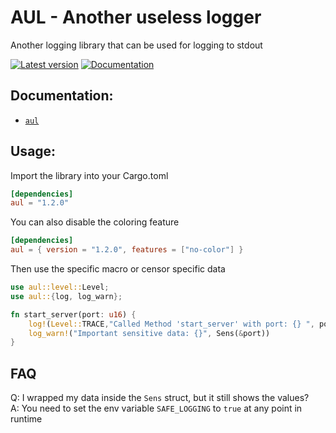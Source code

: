 # AUL - Another useless logger

Another logging library that can be used for logging to stdout

[![Latest version](https://img.shields.io/badge/crates.io-1.2.0-red)](https://crates.io/crates/aul)
[![Documentation](https://docs.rs/log/badge.svg)](https://docs.rs/aul)

## Documentation:

* [`aul`](https://docs.rs/aul)

## Usage:

Import the library into your Cargo.toml

```toml
[dependencies]
aul = "1.2.0"
```

You can also disable the coloring feature

```toml
[dependencies]
aul = { version = "1.2.0", features = ["no-color"] }
```

Then use the specific macro or censor specific data

```rust
use aul::level::Level;
use aul::{log, log_warn};

fn start_server(port: u16) {
    log!(Level::TRACE,"Called Method 'start_server' with port: {} ", port);
    log_warn!("Important sensitive data: {}", Sens(&port))
}

```

## FAQ

Q: I wrapped my data inside the `Sens` struct, but it still shows the values? <br>
A: You need to set the env variable `SAFE_LOGGING` to `true` at any point in runtime